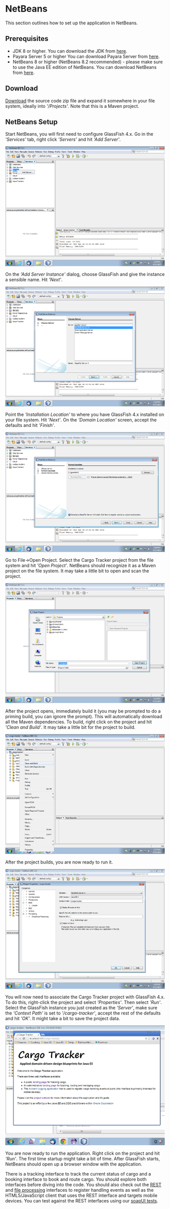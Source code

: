 # NetBeans

This section outlines how to set up the application in NetBeans.

## Prerequisites

* JDK 8 or higher. You can download the JDK from [here](http://www.oracle.com/technetwork/java/javase/downloads/index.html).
* Payara Server 5 or higher You can download Payara Server from [here](https://www.payara.fish/downloads).
* NetBeans 8 or higher \(NetBeans 8.2 recommended\) - please make sure to use the Java EE edition of NetBeans. You can download NetBeans from [here](https://netbeans.org/downloads/).

## Download

[Download](https://github.com/m-reza-rahman/cargo-tracker/archive/master.zip) the source code zip file and expand it somewhere in your file system, ideally into _'/Projects'_. Note that this is a Maven project.

## NetBeans Setup

Start NetBeans, you will first need to configure GlassFish 4.x. Go in the _'Services'_ tab, right click _'Servers'_ and hit _'Add Server'_.

![ ](.gitbook/assets/nb_step1.png)

On the _'Add Server Instance'_ dialog, choose GlassFish and give the instance a sensible name. Hit _'Next'_.

![ ](.gitbook/assets/nb_step2.png)

Point the _'Installation Location'_ to where you have GlassFish 4.x installed on your file system. Hit _'Next'_. On the _'Domain Location'_ screen, accept the defaults and hit _'Finish'_.

![ ](.gitbook/assets/nb_step3.png)

Go to File-&gt;Open Project. Select the Cargo Tracker project from the file system and hit _'Open Project'_. NetBeans should recognize it as a Maven project on the file system. It may take a little bit to open and scan the project.

![ ](.gitbook/assets/nb_step4.png)

After the project opens, immediately build it \(you may be prompted to do a priming build, you can ignore the prompt\). This will automatically download all the Maven dependencies. To build, right click on the project and hit _'Clean and Build'_. It may take a little bit for the project to build.

![ ](.gitbook/assets/nb_step5.png)

After the project builds, you are now ready to run it.

![ ](.gitbook/assets/nb_step6.png)

You will now need to associate the Cargo Tracker project with GlassFish 4.x. To do this, right-click the project and select _'Properties'_. Then select _'Run'_. Select the GlassFish instance you just created as the _'Server'_, make sure the _'Context Path'_ is set to _'/cargo-tracker'_, accept the rest of the defaults and hit _'OK'_. It might take a bit to save the project data.

![ ](.gitbook/assets/nb_step7.png)

You are now ready to run the application. Right click on the project and hit _'Run'_. The first time startup might take a bit of time. After GlassFish starts, NetBeans should open up a browser window with the application.

There is a tracking interface to track the current status of cargo and a booking interface to book and route cargo. You should explore both interfaces before diving into the code. You should also check out the [REST](https://java.net/projects/cargotracker/sources/svn/content/tags/1.0/src/main/java/net/java/cargotracker/interfaces/handling/rest/HandlingReportService.java) and [file processing](https://java.net/projects/cargotracker/sources/svn/content/tags/1.0/src/main/java/net/java/cargotracker/interfaces/handling/file/UploadDirectoryScanner.java) interfaces to register handling events as well as the HTML5/JavaScript client that uses the REST interface and targets mobile devices. You can test against the REST interfaces using our [soapUI tests](https://java.net/projects/cargotracker/sources/svn/show/tags/1.0/src/test/soapui).


